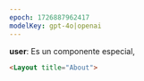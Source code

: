 ```yaml
---
epoch: 1726887962417
modelKey: gpt-4o|openai
---
```


**user**: Es un componente especial,  
```HTML
<Layout title="About">
```